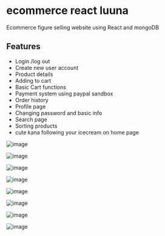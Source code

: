 # ecommerce react luuna
Ecommerce figure selling website using React and mongoDB

## Features
 - Login /log out
 - Create new user account
 - Product details
 - Adding to cart
 - Basic Cart functions
 - Payment system using paypal sandbox
 - Order history
 - Profile page
 - Changing password and basic info
 - Search page
 - Sorting products
 - cute kana following your icecream on home page

![image](https://github.com/hieru2604/react-ecommerce-luuna/assets/88078435/627a5f87-6cd7-4f39-8768-b38e8868420a)

![image](https://github.com/hieru2604/react-ecommerce-luuna/assets/88078435/2a21d69e-f579-4101-a42c-37bc31cefdda)

![image](https://github.com/hieru2604/react-ecommerce-luuna/assets/88078435/ce853bd2-c43c-4a0e-a171-102d95bc975e)

![image](https://github.com/hieru2604/react-ecommerce-luuna/assets/88078435/5ca72163-83a3-43b3-9365-674663e45ac9)

![image](https://github.com/hieru2604/react-ecommerce-luuna/assets/88078435/3a727859-7a6f-49a9-90e8-80f7562d2da2)

![image](https://github.com/hieru2604/react-ecommerce-luuna/assets/88078435/bc2b47bd-b531-4b71-881c-40092b2a135a)

![image](https://github.com/hieru2604/react-ecommerce-luuna/assets/88078435/f6de0633-2c09-4e56-b2b0-16966c321542)

![image](https://github.com/hieru2604/react-ecommerce-luuna/assets/88078435/7e97abc8-0a6e-4317-ab29-706d1c99bcc2)

